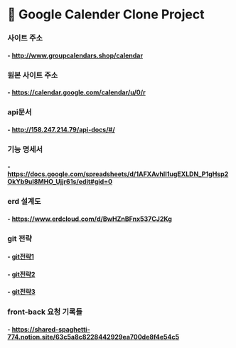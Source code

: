# 📅 Google Calender Clone Project

### 사이트 주소 
#### - http://www.groupcalendars.shop/calendar

### 원본 사이트 주소
#### - https://calendar.google.com/calendar/u/0/r

### api문서
#### - http://158.247.214.79/api-docs/#/

### 기능 명세서
#### - https://docs.google.com/spreadsheets/d/1AFXAvhII1ugEXLDN_P1gHsp2OkYb9ul8MHO_Ujjr61s/edit#gid=0

### erd 설계도
#### - https://www.erdcloud.com/d/BwHZnBFnx537CJ2Kg

### git 전략
#### - [git전략1](https://shared-spaghetti-774.notion.site/Commit-Message-Convention-f0939e3a810b4f21a70f81b50d3c5e6c)
#### - [git전략2](https://shared-spaghetti-774.notion.site/PR-Convention-e76185a9f06341649e31033814b26ee3)
#### - [git전략3](https://www.notion.so/Workflow-47705ebe076949bd95b5b3182e4b7792)

### front-back 요청 기록들
#### - https://shared-spaghetti-774.notion.site/63c5a8c8228442929ea700de8f4e54c5
